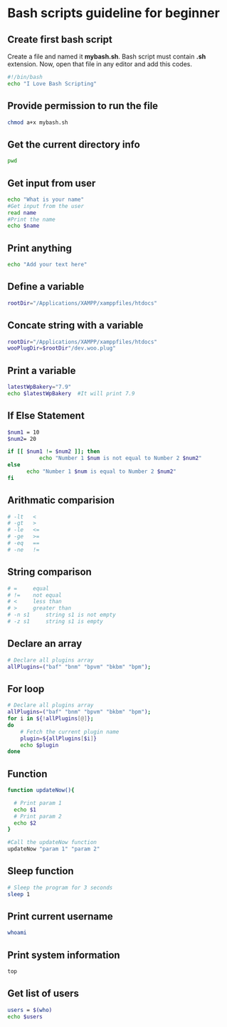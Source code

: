 # Bash scripts guideline for beginner

## Create first bash script

Create a file and named it **mybash.sh**. Bash script must contain **.sh** extension. Now, open that file in any editor and add this codes.

```bash
#!/bin/bash
echo "I Love Bash Scripting"
```

## Provide permission to run the file

```bash
chmod a+x mybash.sh
```

## Get the current directory info

```bash
pwd
```

## Get input from user

```bash
echo "What is your name"
#Get input from the user
read name
#Print the name
echo $name
```

## Print anything

```bash
echo "Add your text here"
```

## Define a variable

```bash
rootDir="/Applications/XAMPP/xamppfiles/htdocs"
```

## Concate string with a variable

```bash
rootDir="/Applications/XAMPP/xamppfiles/htdocs"
wooPlugDir=$rootDir"/dev.woo.plug"
```

## Print a variable

```bash
latestWpBakery="7.9"
echo $latestWpBakery  #It will print 7.9
```

## If Else Statement

```bash
$num1 = 10
$num2= 20

if [[ $num1 != $num2 ]]; then
          echo "Number 1 $num is not equal to Number 2 $num2"
else
      echo "Number 1 $num is equal to Number 2 $num2"
fi
```

## Arithmatic comparision

```bash
# -lt 	<
# -gt 	>
# -le 	<=
# -ge 	>=
# -eq 	==
# -ne 	!=
```

## String comparison

```bash
# = 	equal
# != 	not equal
# < 	less than
# > 	greater than
# -n s1 	string s1 is not empty
# -z s1 	string s1 is empty
```

## Declare an array

```bash
# Declare all plugins array
allPlugins=("baf" "bnm" "bpvm" "bkbm" "bpm");
```

## For loop

```bash
# Declare all plugins array
allPlugins=("baf" "bnm" "bpvm" "bkbm" "bpm");
for i in ${!allPlugins[@]};
do
    # Fetch the current plugin name
    plugin=${allPlugins[$i]}
    echo $plugin
done
```

## Function

```bash
function updateNow(){

  # Print param 1
  echo $1
  # Print param 2
  echo $2
}

#Call the updateNow function
updateNow "param 1" "param 2"
```

## Sleep function

```bash
# Sleep the program for 3 seconds
sleep 1
```

## Print current username

```bash
whoami
```

## Print system information

```bash
top
```

## Get list of users

```bash
users = $(who)
echo $users
```
